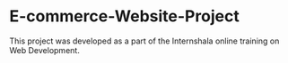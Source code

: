 # E-commerce-Website-Project
This project was developed as a part of the Internshala online training on Web Development.
